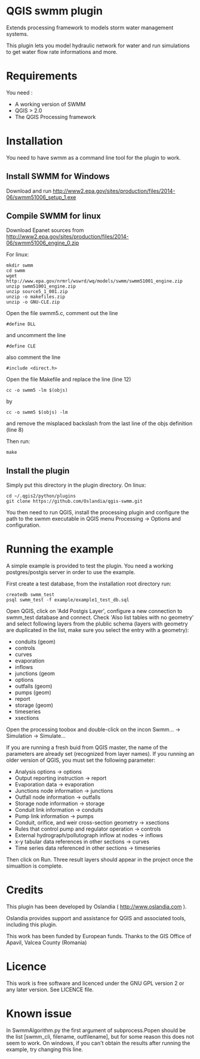 QGIS swmm plugin
==================

Extends processing framework to models storm water management systems.

This plugin lets you model hydraulic network for water and run simulations to get water flow rate informations and more.

Requirements
============

You need :
* A working version of SWMM
* QGIS > 2.0
* The QGIS Processing framework

Installation
============

You need to have swmm as a command line tool for the plugin to work.

Install SWMM for Windows
--------------------------

Download and run http://www2.epa.gov/sites/production/files/2014-06/swmm51006_setup_1.exe

Compile SWMM for linux
------------------------

Download Epanet sources from http://www2.epa.gov/sites/production/files/2014-06/swmm51006_engine_0.zip

For linux:

    mkdir swmm
    cd swmm
    wget http://www.epa.gov/nrmrl/wswrd/wq/models/swmm/swmm51001_engine.zip 
    unzip swmm51001_engine.zip
    unzip source5_1_001.zip
    unzip -o makefiles.zip 
    unzip -o GNU-CLE.zip

Open the file swmm5.c, comment out the line

    #define DLL

and uncomment the line

    #define CLE

also comment the line
 
    #include <direct.h>

Open the file Makefile and replace the line (line 12)

    cc -o swmm5 -lm $(objs)

by

    cc -o swmm5 $(objs) -lm 

and remove the misplaced backslash from the last line of the objs definition (line 8)

Then run: 
 
    make

Install the plugin
------------------
 
Simply put this directory in the plugin directory. On linux:

    cd ~/.qgis2/python/plugins
    git clone https://github.com/Oslandia/qgis-swmm.git

You then need to run QGIS, install the processing plugin and configure the path to the swmm executable in QGIS menu Processing -> Options and configuration.


Running the example
===================

A simple example is provided to test the plugin. You need a working postgres/postgis server in order to use the example.

First create a test database, from the installation root directory run:

    createdb swmm_test
    psql swmm_test -f example/example1_test_db.sql

Open QGIS, click on 'Add Postgis Layer', configure a new connection to swmm_test database and connect. Check 'Also list tables with no geometry' and select following layers from the plublic schema (layers with geometry are duplicated in the list, make sure you select the entry with a geometry):

- conduits (geom)
- controls
- curves
- evaporation
- inflows
- junctions (geom
- options
- outfalls (geom)
- pumps (geom)
- report
- storage (geom)
- timeseries
- xsections

Open the processing toobox and double-click on the incon Swmm... -> Simulation -> Simulate...

If you are running a fresh buid from QGIS master, the name of the parameters are already set (recognized from layer names). If you running an older version of QGIS, you must set the following parameter:

- Analysis options -> options
- Output reporting instruction -> report
- Evaporation data -> evaporation
- Junctions node information -> junctions
- Outfall node information -> outfalls
- Storage node information -> storage
- Conduit link information -> conduits
- Pump link information -> pumps
- Conduit, orifice, and weir cross-section geometry -> xsections
- Rules that control pump and regulator operation -> controls
- External hydrograph/pollutograph inflow at nodes -> inflows
- x-y tabular data references in other sections -> curves
- Time series data referenced in other sections -> timeseries

Then click on Run. Three result layers should appear in the project once the simualtion is complete.


Credits
=======

This plugin has been developed by Oslandia ( http://www.oslandia.com ).

Oslandia provides support and assistance for QGIS and associated tools, including this plugin.

This work has been funded by European funds.
Thanks to the GIS Office of Apavil, Valcea County (Romania)

Licence
=======

This work is free software and licenced under the GNU GPL version 2 or any later version.
See LICENCE file.

Known issue
===========

In SwmmAlgorithm.py the first argument of subprocess.Popen should be the list [swmm_cli, filename, outfilename], but for some reason this does not seem to work. On windows, if you can't obtain the results after running the example, try changing this line.


